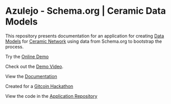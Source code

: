 # Azulejo - Schema.org | Ceramic Data Models

This repository presents documentation for an application for creating [Data Models](https://developers.ceramic.network/tools/glaze/datamodel/) for [Ceramic Network](https://ceramic.network/) using data from Schema.org to bootstrap the process.

Try the [Online Demo](https://ceramic-models.vercel.app/)

Check out the [Demo Video](https://youtu.be/2beg-w2BoBc).

View the [Documentation](https://azulejo-docs.web.app/docs/azulejo/)

Created for a [Gitcoin Hackathon](https://gitcoin.co/issue/ceramicnetwork/ceramic/81/100026724)

View the code in the [Application Repository](https://github.com/ben-razor/ceramic-models)
